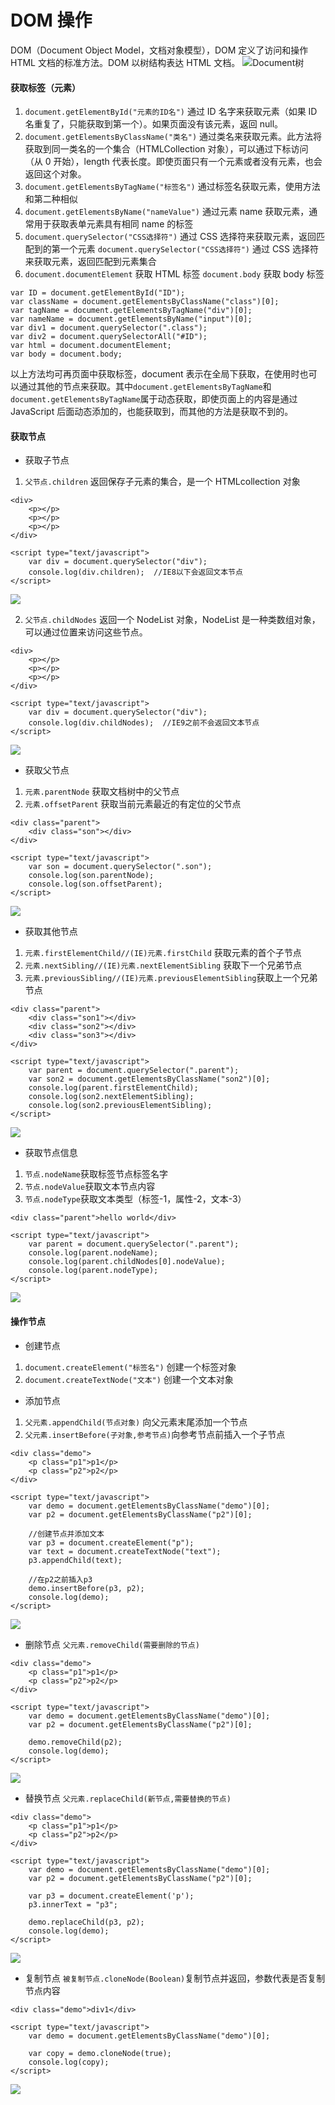 # DOM 操作

DOM（Document Object Model，文档对象模型），DOM 定义了访问和操作 HTML 文档的标准方法。DOM 以树结构表达 HTML 文档。
![Document树](https://upload-images.jianshu.io/upload_images/19038988-36ed582b3bb2a237.png?imageMogr2/auto-orient/strip%7CimageView2/2/w/1240)

#### 获取标签（元素）

1. `document.getElementById("元素的ID名")` 通过 ID 名字来获取元素（如果 ID 名重复了，只能获取到第一个）。如果页面没有该元素，返回 null。
2. `document.getElementsByClassName("类名")` 通过类名来获取元素。此方法将获取到同一类名的一个集合（HTMLCollection 对象），可以通过下标访问（从 0 开始），length 代表长度。即使页面只有一个元素或者没有元素，也会返回这个对象。
3. `document.getElementsByTagName("标签名")` 通过标签名获取元素，使用方法和第二种相似
4. `document.getElementsByName("nameValue")` 通过元素 name 获取元素，通常用于获取表单元素具有相同 name 的标签
5. `document.querySelector("CSS选择符")` 通过 CSS 选择符来获取元素，返回匹配到的第一个元素
   `document.querySelector("CSS选择符")` 通过 CSS 选择符来获取元素，返回匹配到元素集合
6. `document.documentElement` 获取 HTML 标签
   `document.body` 获取 body 标签

```
var ID = document.getElementById("ID");
var className = document.getElementsByClassName("class")[0];
var tagName = document.getElementsByTagName("div")[0];
var nameName = document.getElementsByName("input")[0];
var div1 = document.querySelector(".class");
var div2 = document.querySelectorAll("#ID");
var html = document.documentElement;
var body = document.body;
```

以上方法均可再页面中获取标签，document 表示在全局下获取，在使用时也可以通过其他的节点来获取。其中`document.getElementsByTagName`和`document.getElementsByTagName`属于动态获取，即使页面上的内容是通过 JavaScript 后面动态添加的，也能获取到，而其他的方法是获取不到的。

#### 获取节点

- 获取子节点

1. `父节点.children` 返回保存子元素的集合，是一个 HTMLcollection 对象

```
<div>
	<p></p>
	<p></p>
	<p></p>
</div>

<script type="text/javascript">
	var div = document.querySelector("div");
	console.log(div.children);  //IE8以下会返回文本节点
</script>
```

![](https://upload-images.jianshu.io/upload_images/19038988-8c86958e0e7f615a.png?imageMogr2/auto-orient/strip%7CimageView2/2/w/1240)

2. `父节点.childNodes` 返回一个 NodeList 对象，NodeList 是一种类数组对象，可以通过位置来访问这些节点。

```
<div>
	<p></p>
	<p></p>
	<p></p>
</div>

<script type="text/javascript">
	var div = document.querySelector("div");
	console.log(div.childNodes);  //IE9之前不会返回文本节点
</script>
```

![](https://upload-images.jianshu.io/upload_images/19038988-14e5dedb8f302948.png?imageMogr2/auto-orient/strip%7CimageView2/2/w/1240)

- 获取父节点

1. `元素.parentNode` 获取文档树中的父节点
2. `元素.offsetParent` 获取当前元素最近的有定位的父节点

```
<div class="parent">
	<div class="son"></div>
</div>

<script type="text/javascript">
	var son = document.querySelector(".son");
	console.log(son.parentNode);
	console.log(son.offsetParent);
</script>
```

![](https://upload-images.jianshu.io/upload_images/19038988-f65be4d17d2435b1.png?imageMogr2/auto-orient/strip%7CimageView2/2/w/1240)

- 获取其他节点

1. `元素.firstElementChild//(IE)元素.firstChild` 获取元素的首个子节点
2. `元素.nextSibling//(IE)元素.nextElementSibling` 获取下一个兄弟节点
3. `元素.previousSibling//(IE)元素.previousElementSibling`获取上一个兄弟节点

```
<div class="parent">
	<div class="son1"></div>
	<div class="son2"></div>
	<div class="son3"></div>
</div>

<script type="text/javascript">
	var parent = document.querySelector(".parent");
	var son2 = document.getElementsByClassName("son2")[0];
	console.log(parent.firstElementChild);
	console.log(son2.nextElementSibling);
	console.log(son2.previousElementSibling);
</script>

```

![](https://upload-images.jianshu.io/upload_images/19038988-746a91d800cca063.png?imageMogr2/auto-orient/strip%7CimageView2/2/w/1240)

- 获取节点信息

1. `节点.nodeName`获取标签节点标签名字
2. `节点.nodeValue`获取文本节点内容
3. `节点.nodeType`获取文本类型（标签-1，属性-2，文本-3）

```
<div class="parent">hello world</div>

<script type="text/javascript">
	var parent = document.querySelector(".parent");
	console.log(parent.nodeName);
	console.log(parent.childNodes[0].nodeValue);
	console.log(parent.nodeType);
</script>
```

![](https://upload-images.jianshu.io/upload_images/19038988-82f86d243f84bbe1.png?imageMogr2/auto-orient/strip%7CimageView2/2/w/1240)

#### 操作节点

- 创建节点

1. `document.createElement("标签名")` 创建一个标签对象
2. `document.createTextNode("文本")` 创建一个文本对象

- 添加节点

1. `父元素.appendChild(节点对象)` 向父元素末尾添加一个节点
2. `父元素.insertBefore(子对象,参考节点)`向参考节点前插入一个子节点

```
<div class="demo">
	<p class="p1">p1</p>
	<p class="p2">p2</p>
</div>

<script type="text/javascript">
	var demo = document.getElementsByClassName("demo")[0];
	var p2 = document.getElementsByClassName("p2")[0];

	//创建节点并添加文本
	var p3 = document.createElement("p");
	var text = document.createTextNode("text");
	p3.appendChild(text);

	//在p2之前插入p3
	demo.insertBefore(p3, p2);
    console.log(demo);
</script>
```

![](https://upload-images.jianshu.io/upload_images/19038988-17835564388b5b7e.png?imageMogr2/auto-orient/strip%7CimageView2/2/w/1240)

- 删除节点
  `父元素.removeChild(需要删除的节点)`

```
<div class="demo">
	<p class="p1">p1</p>
	<p class="p2">p2</p>
</div>

<script type="text/javascript">
	var demo = document.getElementsByClassName("demo")[0];
	var p2 = document.getElementsByClassName("p2")[0];

	demo.removeChild(p2);
	console.log(demo);
</script>
```

![](https://upload-images.jianshu.io/upload_images/19038988-2c2333778589f864.png?imageMogr2/auto-orient/strip%7CimageView2/2/w/1240)

- 替换节点
  `父元素.replaceChild(新节点,需要替换的节点)`

```
<div class="demo">
	<p class="p1">p1</p>
	<p class="p2">p2</p>
</div>

<script type="text/javascript">
	var demo = document.getElementsByClassName("demo")[0];
	var p2 = document.getElementsByClassName("p2")[0];

	var p3 = document.createElement('p');
	p3.innerText = "p3";

	demo.replaceChild(p3, p2);
	console.log(demo);
</script>
```

![](https://upload-images.jianshu.io/upload_images/19038988-693233ec02dce7cd.png?imageMogr2/auto-orient/strip%7CimageView2/2/w/1240)

- 复制节点
  `被复制节点.cloneNode(Boolean)`复制节点并返回，参数代表是否复制节点内容

```
<div class="demo">div1</div>

<script type="text/javascript">
	var demo = document.getElementsByClassName("demo")[0];

	var copy = demo.cloneNode(true);
	console.log(copy);
</script>
```

![](https://upload-images.jianshu.io/upload_images/19038988-72a92673076c1826.png?imageMogr2/auto-orient/strip%7CimageView2/2/w/1240)
